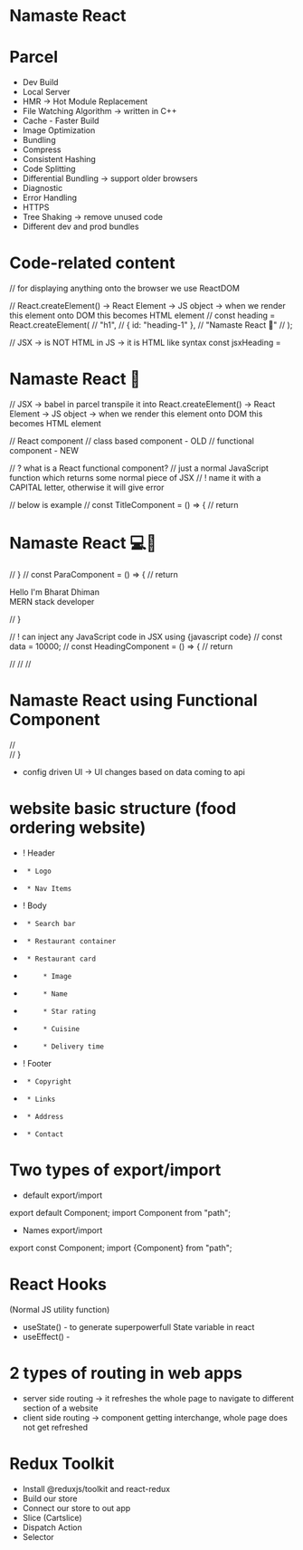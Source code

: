 # Namaste React

# Parcel

- Dev Build
- Local Server
- HMR -> Hot Module Replacement
- File Watching Algorithm -> written in C++
- Cache - Faster Build
- Image Optimization
- Bundling
- Compress
- Consistent Hashing
- Code Splitting
- Differential Bundling -> support older browsers
- Diagnostic
- Error Handling
- HTTPS
- Tree Shaking -> remove unused code
- Different dev and prod bundles

# Code-related content

// for displaying anything onto the browser we use ReactDOM

// React.createElement() -> React Element -> JS object -> when we render this element onto DOM this becomes HTML element
// const heading = React.createElement(
// "h1",
// { id: "heading-1" },
// "Namaste React 🚀"
// );

// JSX -> is NOT HTML in JS -> it is HTML like syntax
const jsxHeading = <h1 className="head" tableIndex="5">Namaste React 🚀</h1>
// JSX -> babel in parcel transpile it into React.createElement() -> React Element -> JS object -> when we render this element onto DOM this becomes HTML element

// React component
// class based component - OLD
// functional component - NEW

// ? what is a React functional component?
// just a normal JavaScript function which returns some normal piece of JSX
// ! name it with a CAPITAL letter, otherwise it will give error

// below is example
// const TitleComponent = () => {
// return <h1 className="head">Namaste React 💻🚀</h1>
// }
// const ParaComponent = () => {
// return <p className="para"> Hello I'm Bharat Dhiman <br /> MERN stack developer</p>
// }

// ! can inject any JavaScript code in JSX using {javascript code}
// const data = 10000;
// const HeadingComponent = () => {
// return <div id="container">
// <TitleComponent />
// <ParaComponent />
// <h1>Namaste React using Functional Component</h1>
// </div>
// }

- config driven UI -> UI changes based on data coming to api

# website basic structure (food ordering website)

- ! Header
-      * Logo
-      * Nav Items
- ! Body
-      * Search bar
-      * Restaurant container
-      * Restaurant card
-          * Image
-          * Name
-          * Star rating
-          * Cuisine
-          * Delivery time
- ! Footer
-      * Copyright
-      * Links
-      * Address
-      * Contact

# Two types of export/import

- default export/import

export default Component;
import Component from "path";

- Names export/import

export const Component;
import {Component} from "path";

# React Hooks

(Normal JS utility function)

- useState() - to generate superpowerfull State variable in react
- useEffect() -

# 2 types of routing in web apps

- server side routing -> it refreshes the whole page to navigate to different section of a website
- client side routing -> component getting interchange, whole page does not get refreshed

# Redux Toolkit

- Install @reduxjs/toolkit and react-redux
- Build our store
- Connect our store to out app
- Slice (Cartslice)
- Dispatch Action
- Selector
